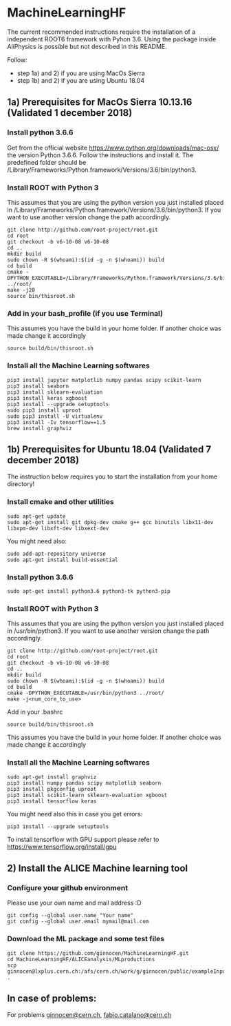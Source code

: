 # MachineLearningHF

The current recommended instructions require the installation of a independent ROOT6 framework with Pyhon 3.6. 
Using the package inside AliPhysics is possible but not described in this README.

Follow:
- step 1a) and 2) if you are using MacOs Sierra 
-  step 1b) and 2) if you are using Ubuntu 18.04 

## 1a) Prerequisites for MacOs Sierra 10.13.16 (Validated 1 december 2018)

### Install python 3.6.6 
Get from the official website https://www.python.org/downloads/mac-osx/ the version Python 3.6.6.
Follow the instructions and install it. The predefined folder should be 
/Library/Frameworks/Python.framework/Versions/3.6/bin/python3.

### Install ROOT with Python 3
This assumes that you are using the python version you just installed placed in /Library/Frameworks/Python.framework/Versions/3.6/bin/python3.
If you want to use another version change the path accordingly. 
```
git clone http://github.com/root-project/root.git
cd root
git checkout -b v6-10-08 v6-10-08
cd ..
mkdir build
sudo chown -R $(whoami):$(id -g -n $(whoami)) build
cd build
cmake -DPYTHON_EXECUTABLE=/Library/Frameworks/Python.framework/Versions/3.6/bin/python3 ../root/
make -j20
source bin/thisroot.sh
```
### Add in your bash_profile (if you use Terminal) 
This assumes you have the build in your home folder. If another choice was made change it accordingly
```
source build/bin/thisroot.sh
```

### Install all the Machine Learning softwares 
```
pip3 install jupyter matplotlib numpy pandas scipy scikit-learn
pip3 install seaborn
pip3 install sklearn-evaluation
pip3 install keras xgboost
pip3 install --upgrade setuptools
sudo pip3 install uproot
sudo pip3 install -U virtualenv
pip3 install -Iv tensorflow==1.5
brew install graphviz
```

## 1b) Prerequisites for Ubuntu 18.04 (Validated 7 december 2018)

The instruction below requires you to start the installation from your home directory!

### Install cmake and other utilities

```
sudo apt-get update
sudo apt-get install git dpkg-dev cmake g++ gcc binutils libx11-dev libxpm-dev libxft-dev libxext-dev
```
You might need also:
```
sudo add-apt-repository universe
sudo apt-get install build-essential
```

### Install python 3.6.6

```
sudo apt-get install python3.6 python3-tk python3-pip
```

### Install ROOT with Python 3

This assumes that you are using the python version you just installed placed in /usr/bin/python3.
If you want to use another version change the path accordingly.
```
git clone http://github.com/root-project/root.git
cd root
git checkout -b v6-10-08 v6-10-08
cd ..
mkdir build
sudo chown -R $(whoami):$(id -g -n $(whoami)) build
cd build
cmake -DPYTHON_EXECUTABLE=/usr/bin/python3 ../root/
make -j<num_core_to_use>
```

Add in your .bashrc

```
source build/bin/thisroot.sh
```

This assumes you have the build in your home folder. If another choice was made change it accordingly

### Install all the Machine Learning softwares

```
sudo apt-get install graphviz
pip3 install numpy pandas scipy matplotlib seaborn
pip3 install pkgconfig uproot
pip3 install scikit-learn sklearn-evaluation xgboost
pip3 install tensorflow keras
```
You might need also this in case you get errors:
```
pip3 install --upgrade setuptools
```

To install tensorflow with GPU support please refer to https://www.tensorflow.org/install/gpu

## 2) Install the ALICE Machine learning tool

### Configure your github environment 
Please use your own name and mail address :D
```
git config --global user.name "Your name"
git config --global user.email mymail@mail.com
```

### Download the ML package and some test files 
```
git clone https://github.com/ginnocen/MachineLearningHF.git
cd MachineLearningHF/ALICEanalysis/MLproductions
scp ginnocen@lxplus.cern.ch:/afs/cern.ch/work/g/ginnocen/public/exampleInputML/*.root .
```

## In case of problems:

For problems ginnocen@cern.ch, fabio.catalano@cern.ch























<!-- 

# MachineLearningHF

The current recommended instructions require the installation of a independent ROOT6 framework with Pyhon 3.6. 
Use of the package inside AliPhysics is possible but not recommended for the moment.

## Prerequisites (fully validated only for MacOs Sierra 10.13.16)
```
sudo apt-get update
sudo apt-get install build-essential
sudo apt-get -y install python3-pip
sudo add-apt-repository ppa:jonathonf/python-3.6
sudo apt-get update
sudo apt-get upgrade
sudo apt-get install python3.6
pip3 install jupyter matplotlib numpy pandas scipy scikit-learn
sudo apt-get install git
pip3 install seaborn
sudo apt-get install python3-tk
pip3 install sklearn-evaluation
```
### 22/11/2018: 
Above instructions need te be updated for MacOs. One now also need to install:
```
pip3 install keras xgboost
```
If you followed above instructions (with some modifications for apt-get), and are now running into problems with aliBuild, please have a look at the following suggestions that solved it for me:
* Python-modules is build again (and crashes): Probably one of the required Python packages was updated. Following the aliBuild prerequisites for macOS solves it:
```
sudo pip install --upgrade --force-reinstall matplotlib numpy certifi ipython==5.1.0 ipywidgets ipykernel notebook metakernel pyyaml
```
* AliPhysics builds but some of the final tests fail: Probably gcc was updated in the process. Switch back to gcc version used for the earlier aliBuild:
```
brew switch gcc 7.3.0_1
```

### ROOT with Python 3
It is necessary to build ROOT with python 3.6. It is easier to make a new build (independent of aliBuild), using
```
git clone http://github.com/root-project/root.git
cd root
git tag -l
git checkout -b v6-10-08 v6-10-08
mkdir <builddir>
cd <builddir> 
cmake -DPYTHON_EXECUTABLE=/path-to-python/3.6/bin/python3 -Dpython3=ON -DPYTHON_INCLUDE_DIR=/path-to-python/3.6/Headers -DPYTHON_LIBRARY=/path-to-python/3.6/lib/libpython3.6.dylib ../root/
cmake --build .
source /path/to/builddir/dir/bin/thisroot.sh
```

## Prerequisites for Ubuntu (validated for Ubuntu 18.04 at 14/11/18)
### Python 3
This code is based on python3, to install it
```
sudo apt-get update
sudo apt-get install python3.6 python3-tk python3-pip
```
### ROOT with Python 3
It is necessary to build ROOT with python 3.6 while the Ubuntu default is python 2.7, a way to do this using alibuild and update-alternatives is
```
sudo update-alternatives --install /usr/local/bin/python python /usr/bin/python2.7 10
sudo update-alternatives --install /usr/local/bin/python python /usr/bin/python3.6 20
Install alibuild and the python prerequisites of aliBuild with pip3 (instead of pip)
Install the ALICE software normally with aliBuild
```
Then it is possible to switch between python2 and python3 with
```
sudo update-alternatives --config python
```
without affecting ROOT.  
Before running the code the alienv envirovment must be loaded. 

### ML dependencies

```
pip3 install numpy pandas scipy matplotlib seaborn
pip3 install uproot
pip3 install scikit-learn sklearn-evaluation xgboost
pip3 install tensorflow keras
```
To install tensorflow with GPU support please refer to https://www.tensorflow.org/install/gpu

For problems or improvements about Ubuntu prerequisites contact fabio.catalano@cern.ch  

## Produce the ML ntuples and convert it to dataframes

Copy the folder MLDsproductions and put it in your HOME directory. The folder is in the public folder in lxplus below:
```
ginnocen@lxplus.cern.ch:/afs/cern.ch/work/g/ginnocen/public/MLDsproductions
```
Simpy run the following code to perform the ML training creating and convertion:
```
cd ALICEanalysis/buildsample
source buildMLTree.sh
```

## In case of problems:

For problems ginnocen@cern.ch

-->

